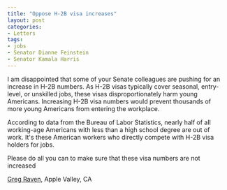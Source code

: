 ```yaml
---
title: "Oppose H-2B visa increases"
layout: post
categories:
- Letters
tags:
- jobs
- Senator Dianne Feinstein
- Senator Kamala Harris
---
```


I am disappointed that some of your Senate colleagues are pushing for an increase in H-2B numbers. As H-2B visas typically cover seasonal, entry-level, or unskilled jobs, these visas disproportionately harm young Americans. Increasing H-2B visa numbers would prevent thousands of more young Americans from entering the workplace.

According to data from the Bureau of Labor Statistics, nearly half of all working-age Americans with less than a high school degree are out of work. It's these American workers who directly compete with H-2B visa holders for jobs.

Please do all you can to make sure that these visa numbers are not increased

[Greg Raven](https://www.gregraven.org/), Apple Valley, CA